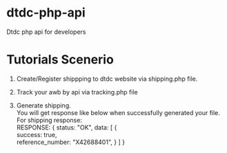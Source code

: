 # dtdc-php-api
Dtdc php api for developers

# Tutorials Scenerio
1. Create/Register shippping to dtdc website via shipping.php file.
2. Track your awb by api via tracking.php file

1. Generate shipping.<br>
You will get response like below when successfully generated your file.<br>
For shipping response:<br>
RESPONSE:
{
  status: "OK",
    data: 
    [
      {        
        success: true,        
        reference_number: "X42688401",
      }
    ]
  }  
